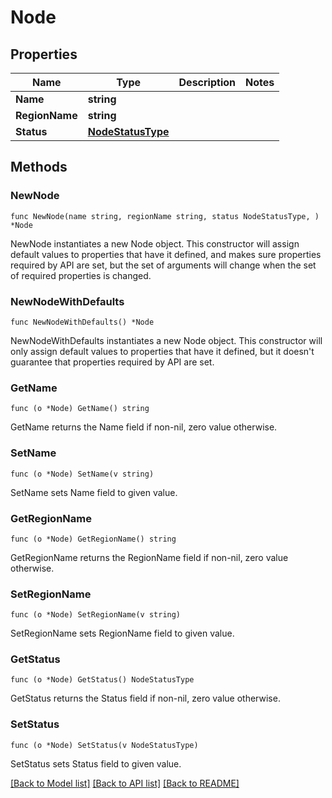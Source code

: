 # Node

## Properties

Name | Type | Description | Notes
------------ | ------------- | ------------- | -------------
**Name** | **string** |  | 
**RegionName** | **string** |  | 
**Status** | [**NodeStatusType**](NodeStatusType.md) |  | 

## Methods

### NewNode

`func NewNode(name string, regionName string, status NodeStatusType, ) *Node`

NewNode instantiates a new Node object.
This constructor will assign default values to properties that have it defined,
and makes sure properties required by API are set, but the set of arguments
will change when the set of required properties is changed.

### NewNodeWithDefaults

`func NewNodeWithDefaults() *Node`

NewNodeWithDefaults instantiates a new Node object.
This constructor will only assign default values to properties that have it defined,
but it doesn't guarantee that properties required by API are set.

### GetName

`func (o *Node) GetName() string`

GetName returns the Name field if non-nil, zero value otherwise.

### SetName

`func (o *Node) SetName(v string)`

SetName sets Name field to given value.

### GetRegionName

`func (o *Node) GetRegionName() string`

GetRegionName returns the RegionName field if non-nil, zero value otherwise.

### SetRegionName

`func (o *Node) SetRegionName(v string)`

SetRegionName sets RegionName field to given value.

### GetStatus

`func (o *Node) GetStatus() NodeStatusType`

GetStatus returns the Status field if non-nil, zero value otherwise.

### SetStatus

`func (o *Node) SetStatus(v NodeStatusType)`

SetStatus sets Status field to given value.


[[Back to Model list]](../README.md#documentation-for-models) [[Back to API list]](../README.md#documentation-for-api-endpoints) [[Back to README]](../README.md)


